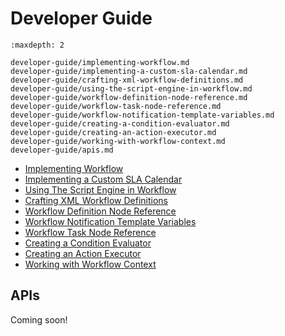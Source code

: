 # Developer Guide

```{toctree}
:maxdepth: 2

developer-guide/implementing-workflow.md
developer-guide/implementing-a-custom-sla-calendar.md
developer-guide/crafting-xml-workflow-definitions.md
developer-guide/using-the-script-engine-in-workflow.md
developer-guide/workflow-definition-node-reference.md
developer-guide/workflow-task-node-reference.md
developer-guide/workflow-notification-template-variables.md
developer-guide/creating-a-condition-evaluator.md
developer-guide/creating-an-action-executor.md
developer-guide/working-with-workflow-context.md
developer-guide/apis.md
```

- [Implementing Workflow](./developer-guide/implementing-workflow.md)
- [Implementing a Custom SLA Calendar](./developer-guide/implementing-a-custom-sla-calendar.md)
- [Using The Script Engine in Workflow](./developer-guide/using-the-script-engine-in-workflow.md)
- [Crafting XML Workflow Definitions](./developer-guide/crafting-xml-workflow-definitions.md)
- [Workflow Definition Node Reference](./developer-guide/workflow-definition-node-reference.md)
- [Workflow Notification Template Variables](./developer-guide/workflow-notification-template-variables.md)
- [Workflow Task Node Reference](./developer-guide/workflow-task-node-reference.md)
- [Creating a Condition Evaluator](./developer-guide/creating-a-condition-evaluator.md)
- [Creating an Action Executor](./developer-guide/creating-an-action-executor.md)
- [Working with Workflow Context](./developer-guide/working-with-workflow-context.md)

## APIs

Coming soon!
